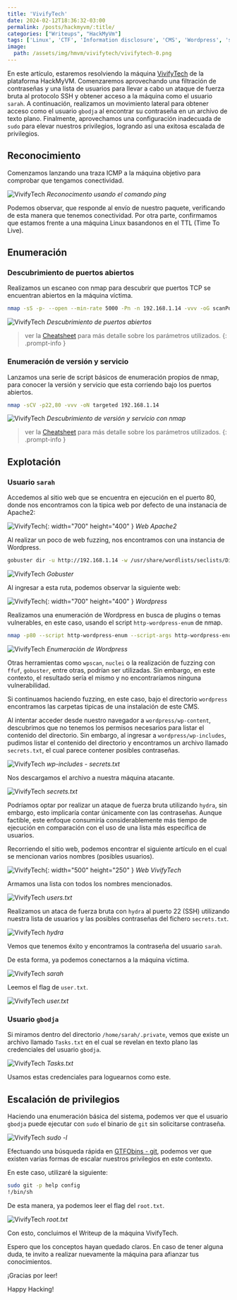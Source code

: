 ```yaml
---
title: 'VivifyTech'
date: 2024-02-12T18:36:32-03:00
permalink: /posts/hackmyvm/:title/
categories: ["Writeups", "HackMyVm"]
tags: ['Linux', 'CTF', 'Information disclosure', 'CMS', 'Wordpress', 'sudo', 'git']
image:
  path: /assets/img/hmvm/vivifytech/vivifytech-0.png
---
```


En este artículo, estaremos resolviendo la máquina [VivifyTech](https://hackmyvm.eu/machines/machine.php?vm=VivifyTech) de la plataforma HackMyVM. Comenzaremos aprovechando una filtración de contraseñas y una lista de usuarios para llevar a cabo un ataque de fuerza bruta al protocolo SSH y obtener acceso a la máquina como el usuario `sarah`. A continuación, realizamos un movimiento lateral para obtener acceso como el usuario `gbodja` al encontrar su contraseña en un archivo de texto plano. Finalmente, aprovechamos una configuración inadecuada de `sudo` para elevar nuestros privilegios, logrando así una exitosa escalada de privilegios.


## Reconocimiento

Comenzamos lanzando una traza ICMP a la máquina objetivo para comprobar que tengamos conectividad.

![VivifyTech](/assets/img/hmvm/vivifytech/vivifytech-1.png)
_Reconocimento usando el comando ping_

Podemos observar, que responde al envío de nuestro paquete, verificando de esta manera que tenemos conectividad. Por otra parte, confirmamos que estamos frente a una máquina Linux basandonos en el TTL (Time To Live).

## Enumeración

### Descubrimiento de puertos abiertos
Realizamos un escaneo con nmap para descubrir que puertos TCP se encuentran abiertos en la máquina víctima.

```bash
nmap -sS -p- --open --min-rate 5000 -Pn -n 192.168.1.14 -vvv -oG scanPorts
```

![VivifyTech](/assets/img/hmvm/vivifytech/vivifytech-2.png)
_Descubrimiento de puertos abiertos_

> ver la [Cheatsheet](/cheatsheet/#22-nmap) para más detalle sobre los parámetros utilizados.
{: .prompt-info }

### Enumeración de versión y servicio

Lanzamos una serie de script básicos de enumeración propios de nmap, para conocer la versión y servicio que esta corriendo bajo los puertos abiertos.

```bash
nmap -sCV -p22,80 -vvv -oN targeted 192.168.1.14
```

![VivifyTech](/assets/img/hmvm/vivifytech/vivifytech-2.png)
_Descubrimiento de versión y servicio con nmap_

> ver la [Cheatsheet](/cheatsheet/#22-nmap) para más detalle sobre los parámetros utilizados.
{: .prompt-info }

## Explotación

### Usuario `sarah`

Accedemos al sitio web que se encuentra en ejecución en el puerto 80, donde nos encontramos con la tipica web por defecto de una instanacia de Apache2:

![VivifyTech](/assets/img/hmvm/vivifytech/vivifytech-5.png){: width="700" height="400" }
_Web Apache2_

Al realizar un poco de web fuzzing, nos encontramos con una instancia de Wordpress.

```bash
gobuster dir -u http://192.168.1.14 -w /usr/share/wordlists/seclists/Discovery/Web-Content/directory-list-2.3-medium.txt -t 50
```

![VivifyTech](/assets/img/hmvm/vivifytech/vivifytech-4.png)
_Gobuster_

Al ingresar a esta ruta, podemos observar la siguiente web:

![VivifyTech](/assets/img/hmvm/vivifytech/vivifytech-6.png){: width="700" height="400" }
_Wordpress_

Realizamos una enumeración de Wordpress en busca de plugins o temas vulnerables, en este caso, usando el script `http-wordpress-enum` de nmap.

```bash
nmap -p80 --script http-wordpress-enum --script-args http-wordpress-enum.root='/wordpress',search-limit=1000 192.168.1.14
```

![VivifyTech](/assets/img/hmvm/vivifytech/vivifytech-19.png)
_Enumeración de Wordpress_

Otras herramientas como `wpscan`, `nuclei` o la realización de fuzzing con `ffuf`, `gobuster`, entre otras, podrían ser utilizadas. Sin embargo, en este contexto, el resultado sería el mismo y no encontraríamos ninguna vulnerabilidad.

Si continuamos haciendo fuzzing, en este caso, bajo el directorio `wordpress` encontramos las carpetas tipicas de una instalación de este CMS.

Al intentar acceder desde nuestro navegador a `wordpress/wp-content`, descubrimos que no tenemos los permisos necesarios para listar el contenido del directorio. Sin embargo, al ingresar a `wordpress/wp-includes`, pudimos listar el contenido del directorio y encontramos un archivo llamado `secrets.txt`, el cual parece contener posibles contraseñas.

![VivifyTech](/assets/img/hmvm/vivifytech/vivifytech-9.png)
_wp-includes - secrets.txt_

Nos descargamos el archivo a nuestra máquina atacante.

![VivifyTech](/assets/img/hmvm/vivifytech/vivifytech-10.png)
_secrets.txt_

Podríamos optar por realizar un ataque de fuerza bruta utilizando `hydra`, sin embargo, esto implicaría contar únicamente con las contraseñas. Aunque factible, este enfoque consumiría considerablemente más tiempo de ejecución en comparación con el uso de una lista más específica de usuarios.

Recorriendo el sitio web, podemos encontrar el siguiente artículo en el cual se mencionan varios nombres (posibles usuarios).

![VivifyTech](/assets/img/hmvm/vivifytech/vivifytech-11.png){: width="500" height="250" }
_Web VivifyTech_

Armamos una lista con todos los nombres mencionados.

![VivifyTech](/assets/img/hmvm/vivifytech/vivifytech-12.png)
_users.txt_

Realizamos un ataca de fuerza bruta con `hydra` al puerto 22 (SSH) utilizando nuestra lista de usuarios y las posibles contraseñas del fichero `secrets.txt`.

![VivifyTech](/assets/img/hmvm/vivifytech/vivifytech-13.png)
_hydra_

Vemos que tenemos éxito y encontramos la contraseña del usuario `sarah`.

De esta forma, ya podemos conectarnos a la máquina víctima.

![VivifyTech](/assets/img/hmvm/vivifytech/vivifytech-14.png)
_sarah_

Leemos el flag de `user.txt`.

![VivifyTech](/assets/img/hmvm/vivifytech/vivifytech-15.png)
_user.txt_

### Usuario `gbodja`

Si miramos dentro del directorio `/home/sarah/.private`, vemos que existe un archivo llamado `Tasks.txt` en el cual se revelan en texto plano las credenciales del usuario `gbodja`.

![VivifyTech](/assets/img/hmvm/vivifytech/vivifytech-16.png)
_Tasks.txt_

Usamos estas credenciales para loguearnos como este.

## Escalación de privilegios

Haciendo una enumeración básica del sistema, podemos ver que el usuario `gbodja` puede ejecutar con `sudo` el binario de `git` sin solicitarse contraseña. 

![VivifyTech](/assets/img/hmvm/vivifytech/vivifytech-17.png)
_sudo -l_

Efectuando una búsqueda rápida en [GTFObins - git](https://gtfobins.github.io/gtfobins/git/#sudo), podemos ver que existen varias formas de escalar nuestros privilegios en este contexto.

En este caso, utilizaré la siguiente:

```bash
sudo git -p help config
!/bin/sh
```

De esta manera, ya podemos leer el flag del `root.txt`.

![VivifyTech](/assets/img/hmvm/vivifytech/vivifytech-18.png)
_root.txt_

Con esto, concluimos el Writeup de la máquina VivifyTech.

Espero que los conceptos hayan quedado claros. En caso de tener alguna duda, te invito a realizar nuevamente la máquina para afianzar tus conocimientos.

¡Gracias por leer!

Happy Hacking!
